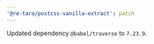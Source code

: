 ```yaml
---
'@re-taro/postcss-vanilla-extract': patch
---
```


Updated dependency `@babel/traverse` to `7.23.9`.
